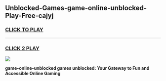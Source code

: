 
## Unblocked-Games-game-online-unblocked-Play-Free-cajyj
<h3>
<a href="https://premium76.site?title=game-online-unblocked&ref=18A1">CLICK TO PLAY</a></h3>
<hr>

<h3>
<a href="https://premium76.site?title=game-online-unblocked&ref=18A1">CLICK 2 PLAY</a>
  
</h3>

<a href="https://premium76.site?title=game-online-unblocked&ref=18A1"><img src="https://clearcache.store/games.png"></a>


**game-online-unblocked games unblocked: Your Gateway to Fun and Accessible Online Gaming**
